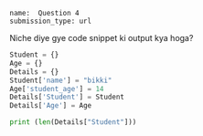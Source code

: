 ```ngMeta
name:  Question 4
submission_type: url
```

Niche diye gye code snippet ki output kya hoga?


```python
Student = {}
Age = {}
Details = {}
Student['name'] = "bikki"
Age['student_age'] = 14
Details['Student'] = Student
Details['Age'] = Age

print (len(Details["Student"])) 

 ```

